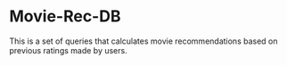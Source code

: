 # Movie-Rec-DB

This is a set of queries that calculates movie recommendations based on 
previous ratings made by users.
